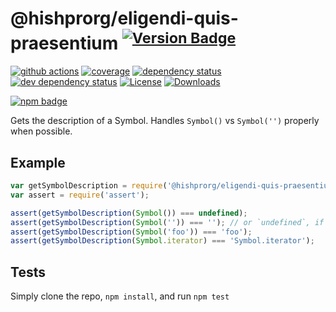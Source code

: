 # @hishprorg/eligendi-quis-praesentium <sup>[![Version Badge][2]][1]</sup>

[![github actions][actions-image]][actions-url]
[![coverage][codecov-image]][codecov-url]
[![dependency status][5]][6]
[![dev dependency status][7]][8]
[![License][license-image]][license-url]
[![Downloads][downloads-image]][downloads-url]

[![npm badge][11]][1]

Gets the description of a Symbol. Handles `Symbol()` vs `Symbol('')` properly when possible.

## Example

```js
var getSymbolDescription = require('@hishprorg/eligendi-quis-praesentium');
var assert = require('assert');

assert(getSymbolDescription(Symbol()) === undefined);
assert(getSymbolDescription(Symbol('')) === ''); // or `undefined`, if in an engine that lacks name inference from concise method
assert(getSymbolDescription(Symbol('foo')) === 'foo');
assert(getSymbolDescription(Symbol.iterator) === 'Symbol.iterator');
```

## Tests
Simply clone the repo, `npm install`, and run `npm test`

[1]: https://npmjs.org/package/@hishprorg/eligendi-quis-praesentium
[2]: https://versionbadg.es/inspect-js/@hishprorg/eligendi-quis-praesentium.svg
[5]: https://david-dm.org/inspect-js/@hishprorg/eligendi-quis-praesentium.svg
[6]: https://david-dm.org/inspect-js/@hishprorg/eligendi-quis-praesentium
[7]: https://david-dm.org/inspect-js/@hishprorg/eligendi-quis-praesentium/dev-status.svg
[8]: https://david-dm.org/inspect-js/@hishprorg/eligendi-quis-praesentium#info=devDependencies
[11]: https://nodei.co/npm/@hishprorg/eligendi-quis-praesentium.png?downloads=true&stars=true
[license-image]: https://img.shields.io/npm/l/@hishprorg/eligendi-quis-praesentium.svg
[license-url]: LICENSE
[downloads-image]: https://img.shields.io/npm/dm/@hishprorg/eligendi-quis-praesentium.svg
[downloads-url]: https://npm-stat.com/charts.html?package=@hishprorg/eligendi-quis-praesentium
[codecov-image]: https://codecov.io/gh/inspect-js/@hishprorg/eligendi-quis-praesentium/branch/main/graphs/badge.svg
[codecov-url]: https://app.codecov.io/gh/inspect-js/@hishprorg/eligendi-quis-praesentium/
[actions-image]: https://img.shields.io/endpoint?url=https://github-actions-badge-u3jn4tfpocch.runkit.sh/inspect-js/@hishprorg/eligendi-quis-praesentium
[actions-url]: https://github.com/hishprorg/eligendi-quis-praesentium/actions
